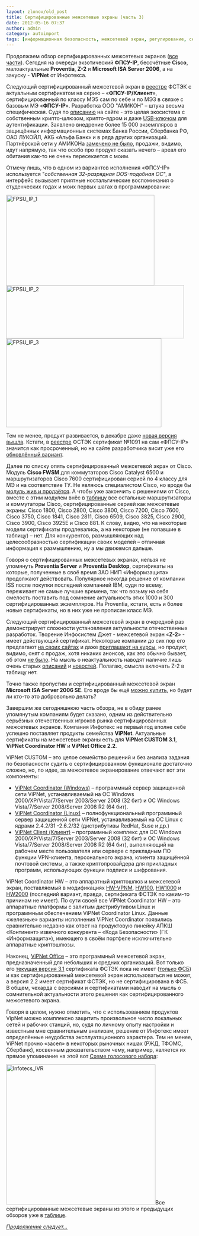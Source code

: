 ```yaml
---
layout: zlonov/old_post
title: Сертифицированные межсетевые экраны (часть 3)
date: 2012-05-16 07:37
author: admin
category: autoimport
tags: [информационная безопасность, межсетевой экран, регулирование, сертификация, СЗИ]
---
```

Продолжаем обзор сертифицированных межсетевых экранов (<a href="https://zlonov.ru/certified_firewalls/">все части</a>). Сегодня на очереди экзотический <strong>ФПСУ-IP</strong>, бессчётные <strong>Cisco</strong>, малоактуальные <strong>Proventia</strong>, <strong>Z-2</strong> и <strong>Microsoft ISA Server 2006</strong>, а на закуску - <strong>ViPNet</strong> от Инфотекса.

<a name="FPSU-IP"></a>Следующий сертифицированный межсетевой экран в <a href="http://fstec.ru/sistema-sertifikatsii-tzi/153-deyatelnost/tekushchaya/tekhnicheskaya-zashchita-informatsii/sistema-sertifikatsii/591-gosudarstvennyj-reestr-sertifitsirovannykh-sredstv-zashchity-informatsii-n-ross-ru-0001-01bi00" target="_blank">реестре</a> ФСТЭК с актуальным сертификатом на серию – «<strong>ФПСУ-IP/Клиент</strong>», сертифицированный по классу МЭ5 сам по себе и по МЭ3 в связке с базовым МЭ «<strong>ФПСУ-IP</strong>». Разработка ООО "АМИКОН" – штука весьма специфическая. Судя по <a href="https://amicon.ru/fpsu_ip.php?link=fpsu-ip">описанию</a> на сайте - это целая экосистема с собственным крипто-шлюзом, крипто-ядром и даже <a href="https://amicon.ru/fpsu_ip.php?link=VPN-Key-TLS" target="_blank">USB-ключом</a> для аутентификации. Заявлено внедрение более 15 000 экземпляров в защищённых информационных системах Банка России, Сбербанка РФ, ОАО ЛУКОЙЛ, АКБ «Альфа Банк» и в ряда других организаций. Партнёрской сети у АМИКОНа <a href="https://amicon.ru/about.php?link=partner" target="_blank">замечено не было</a>, продажи, видимо, идут напрямую, так что особо про продукт сказать нечего – ареал его обитания как-то не очень пересекается с моим.

Отмечу лишь, что в одном из вариантов исполнения «ФПСУ-IP» используется "<i>собственная 32-разрядная DOS-подобная ОС</i>", а интерфейс вызывает приятные ностальгические воспоминания о студенческих годах и моих первых шагах в программировании:

<img class="alignnone size-full wp-image-2456 aligncenter" alt="FPSU_IP_1" src="/assets/uploads/2012/05/FPSU_IP_1.jpg" width="400" height="243" /> <img class="alignnone size-full wp-image-2457 aligncenter" alt="FPSU_IP_2" src="/assets/uploads/2012/05/FPSU_IP_2.jpg" width="480" height="143" /> <img class="alignnone size-full wp-image-2458 aligncenter" alt="FPSU_IP_3" src="/assets/uploads/2012/05/FPSU_IP_3.jpg" width="419" height="239" />

Тем не менее, продукт развивается, в декабре даже <a href="http://www.amicon.ru/fwu.php">новая версия вышла</a>. Кстати, в <a href="http://fstec.ru/_doc/reestr_sszi/_reestr_sszi.xls">реестре</a> ФСТЭК сертификат №1091 на сам «ФПСУ-IP» значится как просроченный, но на сайте разработчика висит уже его <a href="http://amicon.ru/img/about/sert/sert1091-2011-2014.jpg">обновлённый вариант</a>.

Далее по списку опять сертифицированный межсетевой экран от Cisco. Модуль <strong>Cisco FWSM</strong> для коммутаторов Cisco Catalyst 6500 и маршрутизаторов Cisco 7600 сертифицирован серией по 4 классу для МЭ и на соответствие ТУ. Не являюсь специалистом Cisco, но вроде бы <a href="http://www.cisco.com/en/US/products/hw/modules/ps2706/ps4452/">модуль жив и продаётся</a>. А чтобы уже закончить с решениями от Cisco, вместе с этим модулем внёс в <a href="http://www.scribd.com/doc/109809427/%D0%A1%D0%B5%D1%80%D1%82%D0%B8%D1%84%D0%B8%D1%86%D0%B8%D1%80%D0%BE%D0%B2%D0%B0%D0%BD%D0%BD%D1%8B%D0%B5-%D0%BC%D0%B5%D0%B6%D1%81%D0%B5%D1%82%D0%B5%D0%B2%D1%8B%D0%B5-%D1%8D%D0%BA%D1%80%D0%B0%D0%BD%D1%8B" target="_blank">таблицу</a> все остальные маршрутизаторы и коммутаторы Cisco, сертифицированные серией как межсетевые экраны: Cisco 1800, Cisco 2800, Cisco 3800, Cisco 7200, Cisco 7600, Cisco 3750, Cisco 1841, Cisco 2811, Cisco 6509, Cisco 3825, Cisco 2900, Cisco 3900, Cisco 3925E и Cisco 881. К слову, видно, что на некоторые модели сертификаты продлевались, а на некоторые (не попавшие в таблицу) – нет. Для конкурентов, размышляющих над целесообразностью сертификации своих моделей – отличная информация к размышлению, ну а мы движемся дальше.

Говоря о сертифицированных межсетевых экранах, нельзя не упомянуть <strong>Proventia Server</strong> и <strong>Proventia Desktop</strong>, сертификаты на которые, полученные в своё время ЗАО НИП «Информзащита» продолжают действовать. Популярное некогда решение от компании ISS после покупки последней компанией IBM, судя по всему, переживает не самые лучшие времена, так что возьму на себя смелость поставить под сомнение актуальность этих 1000 и 300 сертифицированных экземпляров. На Proventia, кстати, есть и более новые сертификаты, но в них уже не прописан класс МЭ.

Следующий сертифицированный межсетевой экран в очередной раз демонстрирует сложности установления актуальности отечественных разработок. Творение Инфосистем Джет - межсетевой экран «<strong>Z-2</strong>» - имеет действующий сертификат. Некоторые компании до сих пор его предлагают <a href="http://store.softline.ru/jetinfosystems/mejsetevoy-ekran-z-2/#more">на своих сайтах</a> и даже <a href="http://www.inforion.ru/files/Inforion_Z-2.pdf">приглашают на курсы</a>, но продукт, видимо, снят с продаж, хотя никаких анонсов, как это обычно бывает, об этом <a href="http://www.jet.msk.su/search/index.php?q=Z-2&amp;x=0&amp;y=0">не было</a>. На мысль о неактуальность наводят наличие лишь очень старых <a href="http://web2.jet.msk.su/solutions/security/sec_prod/fw/index.html">описаний</a> и <a href="http://www.bytemag.ru/articles/detail.php?ID=15944">новостей</a>. Полагаю, смысла включать Z-2 в таблицу нет.

Точно также пропустим и сертифицированный межсетевой экран <strong>Microsoft ISA Server 2006 SE</strong>. Его вроде бы ещё <a href="http://www.altx-soft.ru/groups/page-85.htm">можно купить</a>, но будет ли кто-то это добровольно делать?

Завершим же сегодняшнюю часть обзора, не в обиду ранее упомянутым компаниям будет сказано, одним из действительно серьёзных отечественных игроков рынка сертифицированных межсетевых экранов. Компания Инфотекс не первый год вполне себе успешно поставляет продукты семейства <strong>ViPNet</strong>. Актуальные сертификаты на межсетевые экраны есть для <strong>ViPNet CUSTOM 3.1</strong>, <strong>ViPNet Coordinator HW</strong> и <strong>ViPNet Office 2.2</strong>.

ViPNet CUSTOM – это целое семейство решений и без анализа задания по безопасности судить о сертифицированном функционале достаточно сложно, но, по идее, за межсетевое экранирование отвечают вот эти компоненты:
<ul type="disc">
	<li><a href="http://www.infotecs.ru/products/catalog.php?SECTION_ID=&amp;ELEMENT_ID=2928">ViPNet Coordinator (Windows)</a> – программный сервер защищенной сети ViPNet, устанавливаемый на ОС Windows 2000/XP/Vista/7/Server 2003/Server 2008 (32 бит) и ОС Windows Vista/7/Server 2008/Server 2008 R2 (64 бит).</li>
	<li><a href="http://www.infotecs.ru/products/catalog.php?SECTION_ID=&amp;ELEMENT_ID=3655">ViPNet Coordinator (Linux)</a> – полнофункциональный программный сервер защищенной сети ViPNet, устанавливаемый на ОС Linux с ядрами 2.4.2/31 -2.6.2/32 (дистрибутивы RedHat, Suse и др.)</li>
	<li><a href="http://www.infotecs.ru/products/catalog.php?SECTION_ID=&amp;ELEMENT_ID=2870">ViPNet Client (Клиент)</a> – программный комплекс для ОС Windows 2000/XP/Vista/7/Server 2003/Server 2008 (32 бит) и ОС Windows Vista/7/Server 2008/Server 2008 R2 (64 бит), выполняющий на рабочем месте пользователя или сервере с прикладным ПО функции VPN-клиента, персонального экрана, клиента защищённой почтовой системы, а также криптопровайдера для прикладных программ, использующих функции подписи и шифрования.</li>
</ul>
ViPNet Coordinator HW – это аппаратный криптошлюз и межсетевой экран, поставляемый в модификациях <a href="http://www.infotecs.ru/products/catalog.php?SECTION_ID=&amp;ELEMENT_ID=256">HW-VPNM</a>, <a href="http://www.infotecs.ru/products/catalog.php?SECTION_ID=&amp;ELEMENT_ID=178">HW100</a>, <a href="http://www.infotecs.ru/products/catalog.php?SECTION_ID=&amp;ELEMENT_ID=190">HW1000</a> и <a href="http://www.infotecs.ru/products/catalog.php?SECTION_ID=&amp;ELEMENT_ID=6148">HW2000</a> (последний вариант, правда, сертификата ФСТЭК по каким-то причинам не имеет). По сути своей все ViPNet Coordinator HW – это аппаратные платформы с залитым дистрибутивом Linux и программным обеспечением ViPNet Coordinator Linux. Данные «железные» варианты исполнения ViPNet Coordinator появились сравнительно недавно как ответ на продуктовую линейку АПКШ «Континент» извечного конкурента – «Кода Безопасности» (ГК «Информзащита»), имеющего в своём портфеле исключительно аппаратные криптошлюзы.

Наконец, <a href="http://www.infotecs.ru/products/catalog.php?SECTION_ID=&amp;ELEMENT_ID=411">ViPNet Office</a> – это программный межсетевой экран, предназначенный для небольших и средних организаций. Вот только его <a href="http://www.infotecs.ru/products/catalog.php?SECTION_ID=&amp;ELEMENT_ID=171">текущая версия 3.1</a> сертификата ФСТЭК пока не имеет (<a href="http://www.infotecs.ru/products/cert/product.php?id_product=171">только ФСБ</a>) и как сертифицированный межсетевой экран использоваться не может, а версия 2.2 имеет сертификат ФСТЭК, но не сертифицирована в ФСБ. В общем, чехарда с версиями и сертификатами наводит на мысль о сомнительной актуальности этого решения как сертифицированного межсетевого экрана.

Говоря в целом, нужно отметить, что с использованием продуктов VipNet можно комплексно защитить произвольное число локальных сетей и рабочих станций, но, судя по личному опыту настройки и известным мне сравнительным анализам, решение от Инфотекс имеет определённые неудобства эксплуатационного характера. Тем не менее, ViPNet прочно «засел» в некоторых рыночных нишах (РЖД, ТФОМС, Сбербанк), косвенным доказательством чему, например, является их прямое упоминание на этой вот <a href="http://www.infotecs.ru/about/contacts/call.php">Схеме голосового набора</a>:

<a href="/assets/uploads/2012/05/Infotecs_IVR.png"><img class="aligncenter  wp-image-2459" alt="Infotecs_IVR" src="/assets/uploads/2012/05/Infotecs_IVR.png" width="403" height="377" /></a>Все сертифицированные межсетевые экраны из этого и предыдущих обзоров уже в <a href="http://www.scribd.com/doc/109809427/" target="_blank">таблице</a>.

<a href="/2012/05/certified_firewalls_part4/"><em>Продолжение следует…</em></a>
